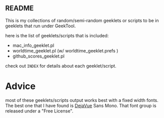 README
------

This is my collections of random/semi-random geeklets or scripts to be in geeklets that run under GeekTool.

here is the list of geeklets/scripts that is included:

*	mac\_info\_geeklet.pl
*	worldtime\_geeklet.pl (w/ worldtime\_geeklet.prefs )
*	github\_scores\_geeklet.pl

check out `INDEX` for details about each geeklet/script.

Advice
======

most of these geeklets/scripts output works best with a fixed width fonts.  The best one that I have found is [DejaVue](http://dejavu-fonts.org/) Sans Mono.  That font group is released under a "Free License".
